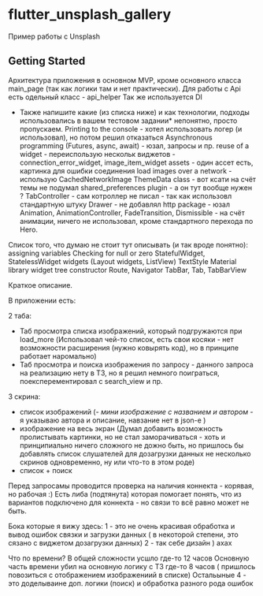 # flutter_unsplash_gallery

Пример работы с Unsplash

## Getting Started

Архитектура приложения в основном MVP, кроме основного класса main_page (так как логики там и нет практически).
Для работы с Api есть одельный класс - api_helper
Так же используется DI

* Также напишите какие (из списка ниже) и как технологии, подходы использовались в вашем тестовом задании*
непонятно, просто пропускаем.
Printing to the console - хотел использовать логер (и использовал), но потом решил отказаться
Asynchronous programming (Futures, async, await) - юзал, запросы и пр.
reuse of a widget - переиспользую нескольк виджетов - connection_error_widget, image_item_widget
assets - один ассет есть, картинка для ошибки соединения 
load images over a network - использую CachedNetworkImage
ThemeData class - вот ксати на счёт темы не подумал
shared_preferences plugin - а он тут вообще нужен ?
TabController - сам котроллер не писал - так как использовл стандартную штуку
Drawer - не добавлял
http package - юзал
Animation, AnimationController, FadeTransition, Dismissible - на счёт анимации, ничего не использовал, 
    кроме стандартного перехода по Hero.

Список того, что думаю не стоит тут описывать (и так вроде понятно):
assigning variables
Checking for null or zero
StatefulWidget, StatelessWidget
widgets (Layout widgets, ListView)
TextStyle
Material library
widget tree
constructor
Route, Navigator
TabBar, Tab, TabBarView

Краткое описание.

В приложении есть:

2 таба:
- Таб просмотра списка изображений, который подгружаются при load_more
(Использовал чей-то список, есть свои косяки - нет возможности расширения (нужно ковырять код), но в 
принципе работает наромально)
- Таб просмотра и поиска изображения по запросу - данного запроса на реализацию нету в ТЗ, но я решил 
немного поиграться, поексперементировал с search_view и пр.

3 скрина:
- список изображений (*- мини изображение с названием и автором* - я указываю автора и описание, навзание нет в json-e )
- изображение на весь экран (Думал добавить возможность пролистывать картинки, но не стал 
    заморачиваться - хоть и принципиально ничего сложного не дожно быть, 
    но пришлось бы добавлять список слушателей для дозагрузки данных не несколько скринов одновременно,
    ну или что-то в этом роде)
- список + поиск

Перед запросамы проводится проверка на наличия коннекта - корявая, но рабочая :)
Есть либа (подтянута) которая помогает понять, что из вариантов подключено для коннекта - но связи
то всё равно может не быть.

Бока которые я вижу здесь:
1 - это не очень красивая обработка и вывод ошибок связки и загрузки данных ( в некоторой степени, это 
сязано с виджетом дозагрузки данных)
2 - так себе дизайн ) ахах

Что по времени?
В общей сложности усшло где-то 12 часов
Основную часть времени убил на основную логику с ТЗ где-то 8 часов ( пришлось повозиться с отображением изображениий в списке)
Остальыные 4 - это доделываине доп. логики (поиск) и обработка разного рода ошибок




